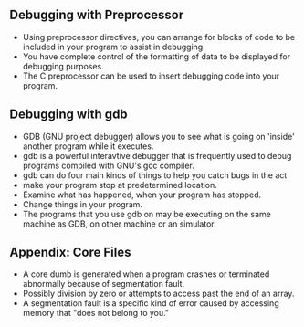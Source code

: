 ## Debugging with Preprocessor 

- Using preprocessor directives, you can arrange for blocks of code to be included in your program to assist in debugging. 
- You have complete control of the formatting of data to be displayed for debugging purposes.
- The C preprocessor can be used to insert debugging code into your program. 
## Debugging with gdb

- GDB (GNU project debugger) allows you to see what is going on 'inside' another program while it executes. 
- gdb is a powerful interavtive debugger that is frequently used to debug programs compiled with GNU's gcc compiler. 
- gdb can do four main kinds of things to help you catch bugs in the act 
- make your program stop at predetermined location.
- Examine what has happened, when your program has stopped. 
- Change things in your program. 
- The programs that you use gdb on may be executing on the same machine as GDB, on other machine or an simulator. 

## Appendix: Core Files

- A core dumb is generated when a program crashes or terminated abnormally because of segmentation fault. 
- Possibly division by zero or attempts to access past the end of an array. 
- A segmentation fault is a specific kind of error caused by accessing memory that "does not belong to you."
